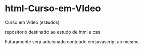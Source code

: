 # html-Curso-em-VIdeo
 Curso em Video (estudos)

repositorio destinado ao estudo de html e css 

Futuramente será adicionado conteúdo em javascript ao mesmo.